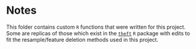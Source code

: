 # Notes

This folder contains custom `R` functions that were written for this project. Some are replicas of those which exist in the [`theft`](https://github.com/hendersontrent/theft) `R` package with edits to fit the resample/feature deletion methods used in this project.